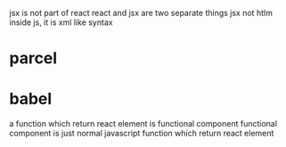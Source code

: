 jsx is not part of react
react and jsx are two separate things
jsx not htlm inside js, it is xml like syntax

# parcel
# babel

a function which return react element is functional component
functional component is just normal javascript function which return react element